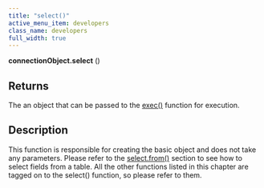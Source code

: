 ```yaml
---
title: "select()"
active_menu_item: developers
class_name: developers
full_width: true
---
```



**connectionObject.select** ()

## Returns

The an object that can be passed to the [exec()](../exec) function for execution.

## Description

This function is responsible for creating the basic object and does not take any parameters. Please refer to the [select.from()](select-from.htm) section to see how to select fields from a table. All the other functions listed in this chapter are tagged on to the select() function, so please refer to them.

